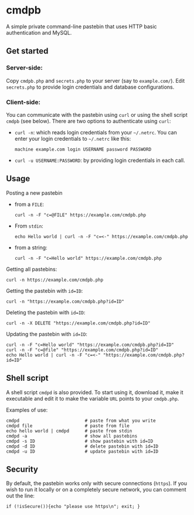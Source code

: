 # cmdpb

A simple private command-line pastebin that uses HTTP basic authentication and
MySQL.

## Get started

### Server-side:
  Copy `cmdpb.php` and `secrets.php` to your server (say to `example.com/`).
  Edit `secrets.php` to provide login credentials and database configurations.

### Client-side:
You can communicate with the pastebin using `curl`
or using the shell script `cmdpb` (see below).
There are two options to authenticate using `curl`:

* `curl -n`: which reads login credentials from your `~/.netrc`.
  You can enter your login credentials to `~/.netrc` like this:
  ```
  machine example.com login USERNAME password PASSWORD
  ```
  
* `curl -u USERNAME:PASSWORD`: by providing login credentials in each call.


## Usage
Posting a new pastebin

* from a `FILE`:
  ```
  curl -n -F "c=@FILE" https://example.com/cmdpb.php
  ```
  
* From `stdin`:
  ```
  echo Hello world | curl -n -F "c=<-" https://example.com/cmdpb.php
  ```
  
* from a string:
  ```
  curl -n -F "c=Hello world" https://example.com/cmdpb.php
  ```

Getting all pastebins:
```
curl -n https://example.com/cmdpb.php
```

Getting the pastebin with `id=ID`:
```
curl -n "https://example.com/cmdpb.php?id=ID"
```

Deleting the pastebin with `id=ID`:
```
curl -n -X DELETE "https://example.com/cmdpb.php?id=ID"
```

Updating the pastebin with `id=ID`:
```
curl -n -F "c=Hello world" "https://example.com/cmdpb.php?id=ID"
curl -n -F "c=@file" "https://example.com/cmdpb.php?id=ID"
echo Hello world | curl -n -F "c=<-" "https://example.com/cmdpb.php?id=ID"
```

## Shell script
A shell script `cmdpd` is also provided.
To start using it,
download it,
make it executable
and edit it to make the variable `URL` points to your `cmdpb.php`.

Examples of use:
```
cmdpd                         # paste from what you write
cmdpd file                    # paste from file
echo hello world | cmdpd      # paste from stdin
cmdpd -a                      # show all pastebins
cmdpd -s ID                   # show pastebin with id=ID
cmdpd -d ID                   # delete pastebin with id=ID
cmdpd -u ID                   # update pastebin with id=ID
```

## Security
By default, the pastebin works only with secure connections (`https`).
If you wish to run it locally or on a completely secure network,
you can comment out the line:
```
if (!isSecure()){echo "please use https\n"; exit; }
```
